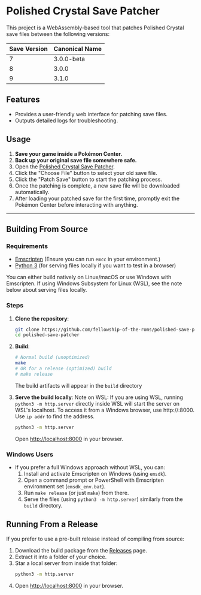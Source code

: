 # Polished Crystal Save Patcher

This project is a WebAssembly-based tool that patches Polished Crystal save files between the following versions:

| Save Version | Canonical Name |
|--------------|----------------|
| 7            | 3.0.0-beta     |
| 8            | 3.0.0          |
| 9            | 3.1.0          |

## Features

- Provides a user-friendly web interface for patching save files.
- Outputs detailed logs for troubleshooting.

## Usage

1. **Save your game inside a Pokémon Center.**
2. **Back up your original save file somewhere safe.**
3. Open the [Polished Crystal Save Patcher](https://fellowship-of-the-roms.github.io/polished-save-patcher/).
4. Click the "Choose File" button to select your old save file.
5. Click the "Patch Save" button to start the patching process.
6. Once the patching is complete, a new save file will be downloaded automatically.
7. After loading your patched save for the first time, promptly exit the Pokémon Center before interacting with anything.

---

## Building From Source

### Requirements

- [Emscripten](https://emscripten.org/docs/getting_started/index.html) (Ensure you can run `emcc` in your environment.)
- [Python 3](https://www.python.org/) (for serving files locally if you want to test in a browser)

You can either build natively on Linux/macOS or use Windows with Emscripten. If using Windows Subsystem for Linux (WSL), see the note below about serving files locally.

### Steps

1. **Clone the repository**:

   ```sh
   git clone https://github.com/fellowship-of-the-roms/polished-save-patcher.git
   cd polished-save-patcher
   ```

2. **Build**:

   ```sh
   # Normal build (unoptimized)
   make
   # OR for a release (optimized) build
   # make release
   ```

   The build artifacts will appear in the `build` directory

3. **Serve the build locally**:
   Note on WSL: If you are using WSL, running `python3 -m http.server` directly inside WSL will start the server on WSL's localhost. To access it from a Windows browser, use http://<WSLIP>:8000. Use `ip addr` to find the <WSLIP> address.
   ```sh
   python3 -m http.server
   ```
   Open [http://localhost:8000](http://localhost:8000) in your browser.

### Windows Users
* If you prefer a full Windows approach without WSL, you can:
   1. Install and activate Emscripten on Windows (using `emsdk`).
   2. Open a command prompt or PowerShell with Emscripten environment set (`emsdk_env.bat`).
   3. Run `make release` (or just `make`) from there.
   4. Serve the files (using `python3 -m http.server`) similarly from the `build` directory.

## Running From a Release
If you prefer to use a pre-built release instead of compiling from source:
   1. Download the build package from the [Releases](https://github.com/fellowship-of-the-roms/polished-save-patcher/releases) page.
   2. Extract it into a folder of your choice.
   3. Star a local server from inside that folder:
      ```sh
      python3 -m http.server
      ```
   4. Open [http://localhost:8000](http://localhost:8000) in your browser.
